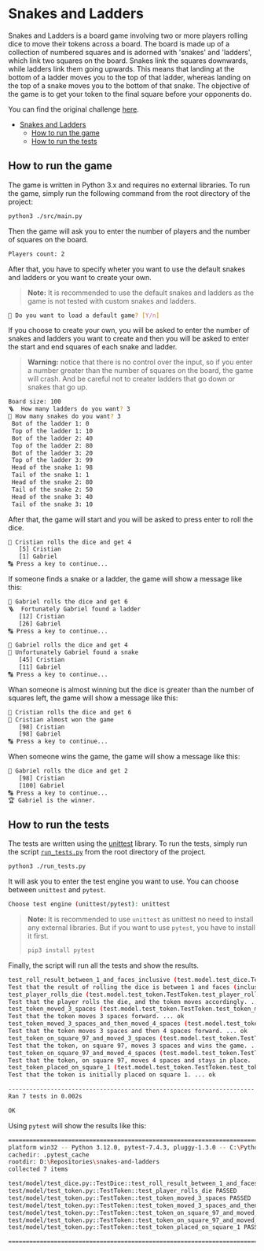 # Snakes and Ladders

Snakes and Ladders is a board game involving two or more players rolling dice to move their tokens across a board. The board is made up of a collection of numbered squares and is adorned with 'snakes' and 'ladders', which link two squares on the board. Snakes link the squares downwards, while ladders link them going upwards. This means that landing at the bottom of a ladder moves you to the top of that ladder, whereas landing on the top of a snake moves you to the bottom of that snake. The objective of the game is to get your token to the final square before your opponents do.

You can find the original challenge [here](instructions.pdf).

- [Snakes and Ladders](#snakes-and-ladders)
  - [How to run the game](#how-to-run-the-game)
  - [How to run the tests](#how-to-run-the-tests)

## How to run the game

The game is written in Python 3.x and requires no external libraries. To run the game, simply run the following command from the root directory of the project:

```bash
python3 ./src/main.py
```

Then the game will ask you to enter the number of players and the number of squares on the board.

```bash
Players count: 2
```

After that, you have to specify wheter you want to use the default snakes and ladders or you want to create your own.

> **Note:** It is recommended to use the default snakes and ladders as the game is not tested with custom snakes and ladders.

```bash
🤔 Do you want to load a default game? [Y/n] 
```

If you choose to create your own, you will be asked to enter the number of snakes and ladders you want to create and then you will be asked to enter the start and end squares of each snake and ladder.

> **Warning:** notice that there is no control over the input, so if you enter a number greater than the number of squares on the board, the game will crash. And be careful not to creater ladders that go down or snakes that go up.

```bash
Board size: 100
🪜  How many ladders do you want? 3
🐍 How many snakes do you want? 3
 Bot of the ladder 1: 0
 Top of the ladder 1: 10
 Bot of the ladder 2: 40
 Top of the ladder 2: 80
 Bot of the ladder 3: 20
 Top of the ladder 3: 99
 Head of the snake 1: 98
 Tail of the snake 1: 1
 Head of the snake 2: 80
 Tail of the snake 2: 50
 Head of the snake 3: 40
 Tail of the snake 3: 10
```

After that, the game will start and you will be asked to press enter to roll the dice.

```bash
🎲 Cristian rolls the dice and get 4
   [5] Cristian
   [1] Gabriel
🔠 Press a key to continue...
```

If someone finds a snake or a ladder, the game will show a message like this:

```bash
🎲 Gabriel rolls the dice and get 6
🪜  Fortunately Gabriel found a ladder
   [12] Cristian
   [26] Gabriel
🔠 Press a key to continue...
```

```bash
🎲 Gabriel rolls the dice and get 4
🐍 Unfortunately Gabriel found a snake
   [45] Cristian
   [11] Gabriel
🔠 Press a key to continue...
```

Whan someone is almost winning but the dice is greater than the number of squares left, the game will show a message like this:

```bash
🎲 Cristian rolls the dice and get 6
🥺 Cristian almost won the game
   [98] Cristian
   [98] Gabriel
🔠 Press a key to continue...
```

When someone wins the game, the game will show a message like this:

```bash
🎲 Gabriel rolls the dice and get 2
   [98] Cristian
   [100] Gabriel
🔠 Press a key to continue...
🏆 Gabriel is the winner.
```

## How to run the tests

The tests are written using the [unittest](https://docs.python.org/3/library/unittest.html) library. To run the tests, simply run the script [`run_tests.py`](./run_test.py) from the root directory of the project.

```bash
python3 ./run_tests.py
```

It will ask you to enter the test engine you want to use. You can choose between `unittest` and `pytest`.

```bash
Choose test engine (unittest/pytest): unittest
```

> **Note:** It is recommended to use `unittest` as unittest no need to install any external libraries. But if you want to use `pytest`, you have to install it first.
>
> ```bash
> pip3 install pytest
> ```
>

Finally, the script will run all the tests and show the results.

```bash
test_roll_result_between_1_and_faces_inclusive (test.model.test_dice.TestDice.test_roll_result_between_1_and_faces_inclusive)
Test that the result of rolling the dice is between 1 and faces (inclusive). ... ok
test_player_rolls_die (test.model.test_token.TestToken.test_player_rolls_die)
Test that the player rolls the die, and the token moves accordingly. ... ok
test_token_moved_3_spaces (test.model.test_token.TestToken.test_token_moved_3_spaces)
Test that the token moves 3 spaces forward. ... ok
test_token_moved_3_spaces_and_then_moved_4_spaces (test.model.test_token.TestToken.test_token_moved_3_spaces_and_then_moved_4_spaces)
Test that the token moves 3 spaces and then 4 spaces forward. ... ok
test_token_on_square_97_and_moved_3_spaces (test.model.test_token.TestToken.test_token_on_square_97_and_moved_3_spaces)
Test that the token, on square 97, moves 3 spaces and wins the game. ... ok
test_token_on_square_97_and_moved_4_spaces (test.model.test_token.TestToken.test_token_on_square_97_and_moved_4_spaces)
Test that the token, on square 97, moves 4 spaces and stays in place. ... ok
test_token_placed_on_square_1 (test.model.test_token.TestToken.test_token_placed_on_square_1)
Test that the token is initially placed on square 1. ... ok

----------------------------------------------------------------------
Ran 7 tests in 0.002s

OK
```

Using `pytest` will show the results like this:

```bash
========================================================================================= test session starts ==========================================================================================
platform win32 -- Python 3.12.0, pytest-7.4.3, pluggy-1.3.0 -- C:\Python312\python.exe
cachedir: .pytest_cache
rootdir: D:\Repositories\snakes-and-ladders
collected 7 items

test/model/test_dice.py::TestDice::test_roll_result_between_1_and_faces_inclusive PASSED                                                                                                          [ 14%]
test/model/test_token.py::TestToken::test_player_rolls_die PASSED                                                                                                                                 [ 28%]
test/model/test_token.py::TestToken::test_token_moved_3_spaces PASSED                                                                                                                             [ 42%]
test/model/test_token.py::TestToken::test_token_moved_3_spaces_and_then_moved_4_spaces PASSED                                                                                                     [ 57%]
test/model/test_token.py::TestToken::test_token_on_square_97_and_moved_3_spaces PASSED                                                                                                            [ 71%]
test/model/test_token.py::TestToken::test_token_on_square_97_and_moved_4_spaces PASSED                                                                                                            [ 85%]
test/model/test_token.py::TestToken::test_token_placed_on_square_1 PASSED                                                                                                                         [100%]

========================================================================================== 7 passed in 0.05s ===========================================================================================
```
